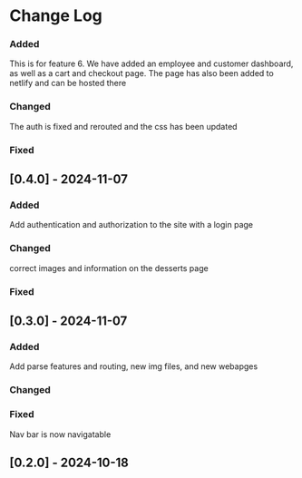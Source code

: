 # Change Log

### Added
This is for feature 6. We have added an employee and customer dashboard, as well as a cart and checkout page. The page has also been added to netlify and can be hosted there
 
### Changed
 The auth is fixed and rerouted and the css has been updated
### Fixed
 
## [0.4.0] - 2024-11-07

### Added
Add authentication and authorization to the site with a login page
 
### Changed
 correct images and information on the desserts page
### Fixed
 
## [0.3.0] - 2024-11-07

### Added
Add parse features and routing, new img files, and new webapges
 
### Changed
 
### Fixed
 Nav bar is now navigatable
## [0.2.0] - 2024-10-18
  
